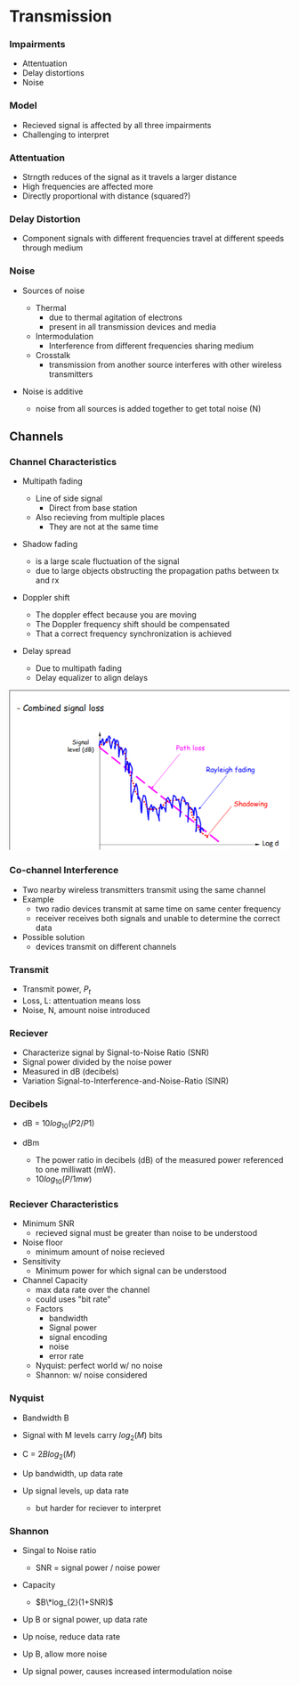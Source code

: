 
# Transmission


### Impairments
- Attentuation 
- Delay distortions
- Noise


### Model
- Recieved signal is affected by all three impairments
- Challenging to interpret

### Attentuation
- Strngth reduces of the signal as it travels a larger distance
- High frequencies are affected more
- Directly proportional with distance (squared?)

### Delay Distortion
- Component signals with different frequencies travel at different speeds through medium


### Noise
- Sources of noise
    - Thermal
        - due to thermal agitation of electrons
        - present in all transmission devices and media
    - Intermodulation 
        - Interference from different frequencies sharing medium
    - Crosstalk
        - transmission from another source interferes with other wireless transmitters

- Noise is additive
    - noise from all sources is added together to get total noise (N)


## Channels


### Channel Characteristics
- Multipath fading
    - Line of side signal 
        - Direct from base station
    - Also recieving from multiple places
        - They are not at the same time

- Shadow fading
    - is a large scale fluctuation of the signal 
    - due to large objects obstructing the propagation paths between tx and rx

- Doppler shift
    - The doppler effect because you are moving
    - The Doppler frequency shift should be compensated 
    - That a correct frequency synchronization is achieved

- Delay spread
    - Due to multipath fading
    - Delay equalizer to align delays


![combine](./combined.png)



### Co-channel Interference
- Two nearby wireless transmitters transmit using the same channel
- Example 
    - two radio devices transmit at same time on same center frequency
    - receiver receives both signals and unable to determine the correct data
- Possible solution
    - devices transmit on different channels



### Transmit
- Transmit power, $P_t$
- Loss, L: attentuation means loss
- Noise, N, amount noise introduced

### Reciever
- Characterize signal by Signal-to-Noise Ratio (SNR)
- Signal power divided by the noise power
- Measured in dB (decibels)
- Variation Signal-to-Interference-and-Noise-Ratio (SINR)


### Decibels 
- dB = $10log_{10}(P2/P1)$

- dBm 
    - The power ratio in decibels (dB) of the measured power referenced to one milliwatt (mW).
    - $10log_{10}(P/1mw)$


### Reciever Characteristics
- Minimum SNR 
    - recieved signal must be greater than noise to be understood
- Noise floor
    - minimum amount of noise recieved
- Sensitivity
    - Minimum power for which signal can be understood
- Channel Capacity
    - max data rate over the channel
    - could uses "bit rate"  
    - Factors
        - bandwidth
        - Signal power
        - signal encoding
        - noise
        - error rate
    - Nyquist: perfect world w/ no noise
    - Shannon: w/ noise considered


### Nyquist
- Bandwidth B
- Signal with M levels carry $log_{2}(M)$ bits
- C = $2Blog_{2}(M)$

- Up bandwidth, up data rate
- Up signal levels, up data rate
    - but harder for reciever to interpret


### Shannon
- Singal to Noise ratio
    - SNR = signal power / noise power
- Capacity
    - $B\*log_{2}(1+SNR)$

- Up B or signal power, up data rate
- Up noise, reduce data rate
- Up B, allow more noise
- Up signal power, causes increased intermodulation noise



